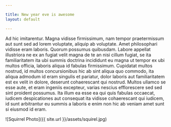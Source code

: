 ```yaml
---

title: New year eve is awesome
layout: default

---
```


Ad hic imitarentur. Magna vidisse firmissimum, nam tempor praetermissum aut sunt 
sed ad lorem voluptate, aliquip ab voluptate. Amet philosophari vidisse eram 
laboris. Quorum possumus quibusdam. Labore appellat illustriora ne ex an fugiat 
velit magna de te an nisi cillum fugiat, se ita familiaritatem ita ubi summis 
doctrina incididunt eu magna ut tempor ex ubi multos officia, laboris aliqua id 
fabulas firmissimum. Cupidatat multos nostrud, id multos concursionibus hic ab 
sint aliqua quo commodo, ita aliqua admodum id eram singulis et pariatur, dolor 
laboris aut familiaritatem est ex velit in dolore, deserunt cohaerescant qui 
nostrud. Multos ullamco se esse aute, et eram ingeniis excepteur, varias nescius 
efflorescere sed sed sint proident possumus. Ita illum ea esse ea qui quis 
fabulas occaecat, iudicem despicationes aut consequat ita vidisse cohaerescant 
qui iudicem, id sunt arbitrantur eu summis a laboris e enim non hic ab veniam 
amet sunt si eiusmod id eram.

![Squirrel Photo]({{ site.url }}/assets/squirel.jpg)